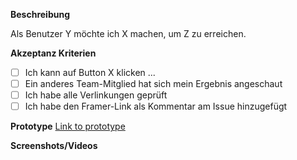 **Beschreibung**

Als Benutzer Y möchte ich X machen, um Z zu erreichen.

**Akzeptanz Kriterien**

- [ ] Ich kann auf Button X klicken ...
- [ ] Ein anderes Team-Mitglied hat sich mein Ergebnis angeschaut
- [ ] Ich habe alle Verlinkungen geprüft
- [ ] Ich habe den Framer-Link als Kommentar am Issue hinzugefügt

**Prototype**
[Link to prototype](https://framer.com)

**Screenshots/Videos**
